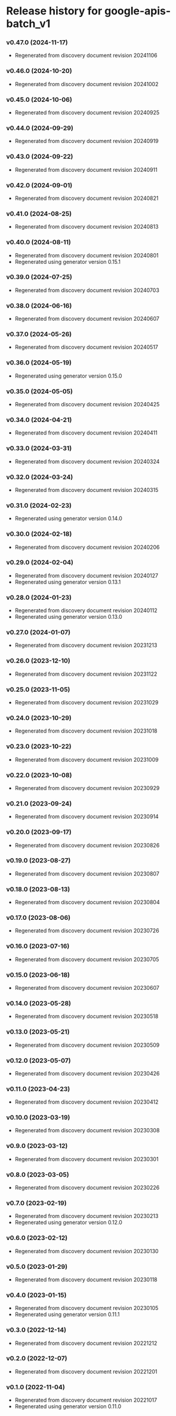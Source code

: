 # Release history for google-apis-batch_v1

### v0.47.0 (2024-11-17)

* Regenerated from discovery document revision 20241106

### v0.46.0 (2024-10-20)

* Regenerated from discovery document revision 20241002

### v0.45.0 (2024-10-06)

* Regenerated from discovery document revision 20240925

### v0.44.0 (2024-09-29)

* Regenerated from discovery document revision 20240919

### v0.43.0 (2024-09-22)

* Regenerated from discovery document revision 20240911

### v0.42.0 (2024-09-01)

* Regenerated from discovery document revision 20240821

### v0.41.0 (2024-08-25)

* Regenerated from discovery document revision 20240813

### v0.40.0 (2024-08-11)

* Regenerated from discovery document revision 20240801
* Regenerated using generator version 0.15.1

### v0.39.0 (2024-07-25)

* Regenerated from discovery document revision 20240703

### v0.38.0 (2024-06-16)

* Regenerated from discovery document revision 20240607

### v0.37.0 (2024-05-26)

* Regenerated from discovery document revision 20240517

### v0.36.0 (2024-05-19)

* Regenerated using generator version 0.15.0

### v0.35.0 (2024-05-05)

* Regenerated from discovery document revision 20240425

### v0.34.0 (2024-04-21)

* Regenerated from discovery document revision 20240411

### v0.33.0 (2024-03-31)

* Regenerated from discovery document revision 20240324

### v0.32.0 (2024-03-24)

* Regenerated from discovery document revision 20240315

### v0.31.0 (2024-02-23)

* Regenerated using generator version 0.14.0

### v0.30.0 (2024-02-18)

* Regenerated from discovery document revision 20240206

### v0.29.0 (2024-02-04)

* Regenerated from discovery document revision 20240127
* Regenerated using generator version 0.13.1

### v0.28.0 (2024-01-23)

* Regenerated from discovery document revision 20240112
* Regenerated using generator version 0.13.0

### v0.27.0 (2024-01-07)

* Regenerated from discovery document revision 20231213

### v0.26.0 (2023-12-10)

* Regenerated from discovery document revision 20231122

### v0.25.0 (2023-11-05)

* Regenerated from discovery document revision 20231029

### v0.24.0 (2023-10-29)

* Regenerated from discovery document revision 20231018

### v0.23.0 (2023-10-22)

* Regenerated from discovery document revision 20231009

### v0.22.0 (2023-10-08)

* Regenerated from discovery document revision 20230929

### v0.21.0 (2023-09-24)

* Regenerated from discovery document revision 20230914

### v0.20.0 (2023-09-17)

* Regenerated from discovery document revision 20230826

### v0.19.0 (2023-08-27)

* Regenerated from discovery document revision 20230807

### v0.18.0 (2023-08-13)

* Regenerated from discovery document revision 20230804

### v0.17.0 (2023-08-06)

* Regenerated from discovery document revision 20230726

### v0.16.0 (2023-07-16)

* Regenerated from discovery document revision 20230705

### v0.15.0 (2023-06-18)

* Regenerated from discovery document revision 20230607

### v0.14.0 (2023-05-28)

* Regenerated from discovery document revision 20230518

### v0.13.0 (2023-05-21)

* Regenerated from discovery document revision 20230509

### v0.12.0 (2023-05-07)

* Regenerated from discovery document revision 20230426

### v0.11.0 (2023-04-23)

* Regenerated from discovery document revision 20230412

### v0.10.0 (2023-03-19)

* Regenerated from discovery document revision 20230308

### v0.9.0 (2023-03-12)

* Regenerated from discovery document revision 20230301

### v0.8.0 (2023-03-05)

* Regenerated from discovery document revision 20230226

### v0.7.0 (2023-02-19)

* Regenerated from discovery document revision 20230213
* Regenerated using generator version 0.12.0

### v0.6.0 (2023-02-12)

* Regenerated from discovery document revision 20230130

### v0.5.0 (2023-01-29)

* Regenerated from discovery document revision 20230118

### v0.4.0 (2023-01-15)

* Regenerated from discovery document revision 20230105
* Regenerated using generator version 0.11.1

### v0.3.0 (2022-12-14)

* Regenerated from discovery document revision 20221212

### v0.2.0 (2022-12-07)

* Regenerated from discovery document revision 20221201

### v0.1.0 (2022-11-04)

* Regenerated from discovery document revision 20221017
* Regenerated using generator version 0.11.0

